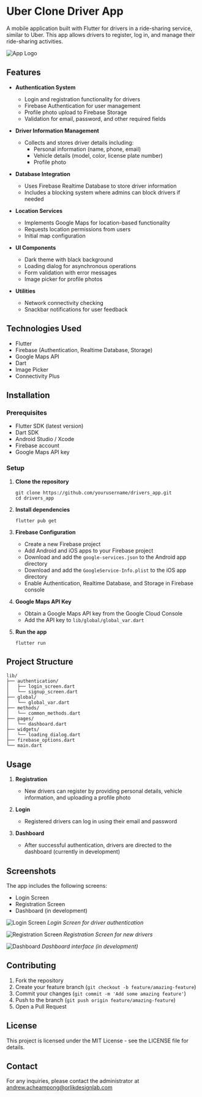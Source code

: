 # Uber Clone Driver App

A mobile application built with Flutter for drivers in a ride-sharing service, similar to Uber. This app allows drivers to register, log in, and manage their ride-sharing activities.

![App Logo](assets/images/uberexec.png)

## Features

- **Authentication System**
  - Login and registration functionality for drivers
  - Firebase Authentication for user management
  - Profile photo upload to Firebase Storage
  - Validation for email, password, and other required fields

- **Driver Information Management**
  - Collects and stores driver details including:
    - Personal information (name, phone, email)
    - Vehicle details (model, color, license plate number)
    - Profile photo

- **Database Integration**
  - Uses Firebase Realtime Database to store driver information
  - Includes a blocking system where admins can block drivers if needed

- **Location Services**
  - Implements Google Maps for location-based functionality
  - Requests location permissions from users
  - Initial map configuration

- **UI Components**
  - Dark theme with black background
  - Loading dialog for asynchronous operations
  - Form validation with error messages
  - Image picker for profile photos

- **Utilities**
  - Network connectivity checking
  - Snackbar notifications for user feedback

## Technologies Used

- Flutter
- Firebase (Authentication, Realtime Database, Storage)
- Google Maps API
- Dart
- Image Picker
- Connectivity Plus

## Installation

### Prerequisites

- Flutter SDK (latest version)
- Dart SDK
- Android Studio / Xcode
- Firebase account
- Google Maps API key

### Setup

1. **Clone the repository**
   ```
   git clone https://github.com/yourusername/drivers_app.git
   cd drivers_app
   ```

2. **Install dependencies**
   ```
   flutter pub get
   ```

3. **Firebase Configuration**
   - Create a new Firebase project
   - Add Android and iOS apps to your Firebase project
   - Download and add the `google-services.json` to the Android app directory
   - Download and add the `GoogleService-Info.plist` to the iOS app directory
   - Enable Authentication, Realtime Database, and Storage in Firebase console

4. **Google Maps API Key**
   - Obtain a Google Maps API key from the Google Cloud Console
   - Add the API key to `lib/global/global_var.dart`

5. **Run the app**
   ```
   flutter run
   ```

## Project Structure

```
lib/
├── authentication/
│   ├── login_screen.dart
│   └── signup_screen.dart
├── global/
│   └── global_var.dart
├── methods/
│   └── common_methods.dart
├── pages/
│   └── dashboard.dart
├── widgets/
│   └── loading_dialog.dart
├── firebase_options.dart
└── main.dart
```

## Usage

1. **Registration**
   - New drivers can register by providing personal details, vehicle information, and uploading a profile photo

2. **Login**
   - Registered drivers can log in using their email and password

3. **Dashboard**
   - After successful authentication, drivers are directed to the dashboard (currently in development)

## Screenshots

The app includes the following screens:
- Login Screen
- Registration Screen
- Dashboard (in development)

![Login Screen](screenshots/Simulator%20Screenshot%20-%20iPhone%2015%20Pro%20-%202024-02-13%20at%2009.03.29.png)
*Login Screen for driver authentication*

![Registration Screen](screenshots/Simulator%20Screenshot%20-%20iPhone%2015%20Pro%20-%202024-02-13%20at%2009.03.44.png)
*Registration Screen for new drivers*

![Dashboard](screenshots/Simulator%20Screenshot%20-%20iPhone%2015%20Pro%20-%202024-02-13%20at%2009.09.12.png)
*Dashboard interface (in development)*

## Contributing

1. Fork the repository
2. Create your feature branch (`git checkout -b feature/amazing-feature`)
3. Commit your changes (`git commit -m 'Add some amazing feature'`)
4. Push to the branch (`git push origin feature/amazing-feature`)
5. Open a Pull Request

## License

This project is licensed under the MIT License - see the LICENSE file for details.

## Contact

For any inquiries, please contact the administrator at andrew.acheampong@orlikdesignlab.com

